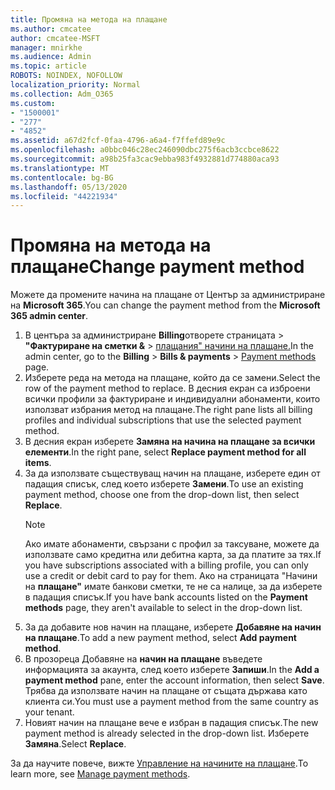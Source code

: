 ```yaml
---
title: Промяна на метода на плащане
ms.author: cmcatee
author: cmcatee-MSFT
manager: mnirkhe
ms.audience: Admin
ms.topic: article
ROBOTS: NOINDEX, NOFOLLOW
localization_priority: Normal
ms.collection: Adm_O365
ms.custom:
- "1500001"
- "277"
- "4852"
ms.assetid: a67d2fcf-0faa-4796-a6a4-f7ffefd89e9c
ms.openlocfilehash: a0bbc046c28ec246090dbc275f6acb3ccbce8622
ms.sourcegitcommit: a98b25fa3cac9ebba983f4932881d774880aca93
ms.translationtype: MT
ms.contentlocale: bg-BG
ms.lasthandoff: 05/13/2020
ms.locfileid: "44221934"
---
```

# <a name="change-payment-method"></a><span data-ttu-id="78866-102">Промяна на метода на плащане</span><span class="sxs-lookup"><span data-stu-id="78866-102">Change payment method</span></span>

<span data-ttu-id="78866-103">Можете да промените начина на плащане от Център за администриране на **Microsoft 365**.</span><span class="sxs-lookup"><span data-stu-id="78866-103">You can change the payment method from the **Microsoft 365 admin center**.</span></span>
  
1. <span data-ttu-id="78866-104">В центъра за администриране **Billing**отворете страницата  >  **"Фактуриране на сметки &**  >  [плащания" начини на плащане.](https://go.microsoft.com/fwlink/p/?linkid=2018806)</span><span class="sxs-lookup"><span data-stu-id="78866-104">In the admin center, go to the **Billing** > **Bills & payments** > [Payment methods](https://go.microsoft.com/fwlink/p/?linkid=2018806) page.</span></span>
2. <span data-ttu-id="78866-105">Изберете реда на метода на плащане, който да се замени.</span><span class="sxs-lookup"><span data-stu-id="78866-105">Select the row of the payment method to replace.</span></span> <span data-ttu-id="78866-106">В десния екран са изброени всички профили за фактуриране и индивидуални абонаменти, които използват избрания метод на плащане.</span><span class="sxs-lookup"><span data-stu-id="78866-106">The right pane lists all billing profiles and individual subscriptions that use the selected payment method.</span></span>
3. <span data-ttu-id="78866-107">В десния екран изберете **Замяна на начина на плащане за всички елементи**.</span><span class="sxs-lookup"><span data-stu-id="78866-107">In the right pane, select **Replace payment method for all items**.</span></span>
4. <span data-ttu-id="78866-108">За да използвате съществуващ начин на плащане, изберете един от падащия списък, след което изберете **Замени**.</span><span class="sxs-lookup"><span data-stu-id="78866-108">To use an existing payment method, choose one from the drop-down list, then select **Replace**.</span></span>
    > [!NOTE]
    > <span data-ttu-id="78866-109">Ако имате абонаменти, свързани с профил за таксуване, можете да използвате само кредитна или дебитна карта, за да платите за тях.</span><span class="sxs-lookup"><span data-stu-id="78866-109">If you have subscriptions associated with a billing profile, you can only use a credit or debit card to pay for them.</span></span> <span data-ttu-id="78866-110">Ако на страницата "Начини на **плащане"** имате банкови сметки, те не са налице, за да изберете в падащия списък.</span><span class="sxs-lookup"><span data-stu-id="78866-110">If you have bank accounts listed on the **Payment methods** page, they aren't available to select in the drop-down list.</span></span>
5. <span data-ttu-id="78866-111">За да добавите нов начин на плащане, изберете **Добавяне на начин на плащане**.</span><span class="sxs-lookup"><span data-stu-id="78866-111">To add a new payment method, select **Add payment method**.</span></span>
6. <span data-ttu-id="78866-112">В прозореца Добавяне на **начин на плащане** въведете информацията за акаунта, след което изберете **Запиши**.</span><span class="sxs-lookup"><span data-stu-id="78866-112">In the **Add a payment method** pane, enter the account information, then select **Save**.</span></span> <span data-ttu-id="78866-113">Трябва да използвате начин на плащане от същата държава като клиента си.</span><span class="sxs-lookup"><span data-stu-id="78866-113">You must use a payment method from the same country as your tenant.</span></span>
7. <span data-ttu-id="78866-114">Новият начин на плащане вече е избран в падащия списък.</span><span class="sxs-lookup"><span data-stu-id="78866-114">The new payment method is already selected in the drop-down list.</span></span> <span data-ttu-id="78866-115">Изберете **Замяна**.</span><span class="sxs-lookup"><span data-stu-id="78866-115">Select **Replace**.</span></span>

<span data-ttu-id="78866-116">За да научите повече, вижте [Управление на начините на плащане](https://docs.microsoft.com/microsoft-365/commerce/billing-and-payments/manage-payment-methods).</span><span class="sxs-lookup"><span data-stu-id="78866-116">To learn more, see [Manage payment methods](https://docs.microsoft.com/microsoft-365/commerce/billing-and-payments/manage-payment-methods).</span></span>